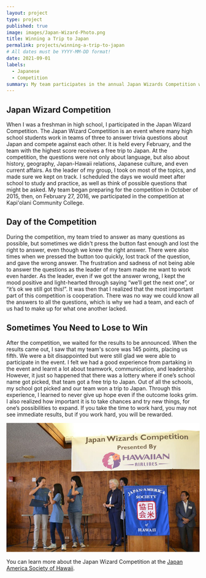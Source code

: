 ```yaml
---
layout: project
type: project
published: true
image: images/Japan-Wizard-Photo.png
title: Winning a Trip to Japan
permalink: projects/winning-a-trip-to-japan
# All dates must be YYYY-MM-DD format!
date: 2021-09-01
labels:
  - Japanese
  - Competition
summary: My team participates in the annual Japan Wizards Competition with a surprising twist at the end.
---
```


## **Japan Wizard Competition**

When I was a freshman in high school, I participated in the Japan Wizard Competition. The Japan Wizard Competition is an event where many high school students work in teams of three to answer trivia questions about Japan and compete against each other. It is held every February, and the team with the highest score receives a free trip to Japan. At the competition, the questions were not only about language, but also about history, geography, Japan-Hawaii relations, Japanese culture, and even current affairs. As the leader of my group, I took on most of the topics, and made sure we kept on track. I scheduled the days we would meet after school to study and practice, as well as think of possible questions that might be asked. My team began preparing for the competition in October of 2015, then, on February 27, 2016, we participated in the competition at Kapi'olani Community College.

## **Day of the Competition**

During the competition, my team tried to answer as many questions as possible, but sometimes we didn't press the button fast enough and lost the right to answer, even though we knew the right answer. There were also times when we pressed the button too quickly, lost track of the question, and gave the wrong answer. The frustration and sadness of not being able to answer the questions as the leader of my team made me want to work even harder. As the leader, even if we got the answer wrong, I kept the mood positive and light-hearted through saying “we’ll get the next one”, or “it’s ok we still got this!”. It was then that I realized that the most important part of this competition is cooperation. There was no way we could know all the answers to all the questions, which is why we had a team, and each of us had to make up for what one another lacked. 

## **Sometimes You Need to Lose to Win**

After the competition, we waited for the results to be announced. When the results came out, I saw that my team's score was 145 points, placing us fifth. We were a bit disappointed but were still glad we were able to participate in the event. I felt we had a good experience from partaking in the event and learnt a lot about teamwork, communication, and leadership. However, it just so happened that there was a lottery where if one’s school name got picked, that team got a free trip to Japan. Out of all the schools, my school got picked and our team won a trip to Japan. Through this experience, I learned to never give up hope even if the outcome looks grim. I also realized how important it is to take chances and try new things, for one’s possibilities to expand. If you take the time to work hard, you may not see immediate results, but if you work hard, you will be rewarded.


<img class="ui big right floated rounded image" src="../images/JapanWizardsRaffle.jpg">

You can learn more about the Japan Wizard Competition at the [Japan America Society of Hawaii](https://www.jashawaii.org/).

